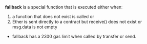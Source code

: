 **fallback** is a special function that is executed either when:

1. a function that does not exist is called or
2. Ether is sent directly to a contract but receive() does not exist or msg.data is not empty

- fallback has a 2300 gas limit when called by transfer or send.